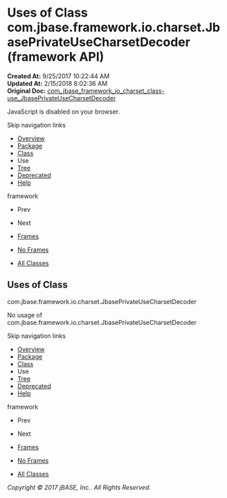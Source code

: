 # Uses of Class com.jbase.framework.io.charset.JbasePrivateUseCharsetDecoder (framework   API)

**Created At:** 9/25/2017 10:22:44 AM  
**Updated At:** 2/15/2018 8:02:36 AM  
**Original Doc:** [com_jbase_framework_io_charset_class-use_JbasePrivateUseCharsetDecoder](https://docs.jbase.com/39222-class-use/com_jbase_framework_io_charset_class-use_JbasePrivateUseCharsetDecoder)  

<!--<br>    try {<br>        if (location.href.indexOf('is-external=true') == -1) {<br>            parent.document.title="Uses of Class com.jbase.framework.io.charset.JbasePrivateUseCharsetDecoder (framework   API)";<br>        }<br>    }<br>    catch(err) {<br>    }<br>//-->
JavaScript is disabled on your browser.

Skip navigation links

- [Overview](../../../../../../overview-summary.html)
- [Package](/39221-charset/com_jbase_framework_io_charset_package-summary)
- [Class](/39221-charset/com_jbase_framework_io_charset_JbasePrivateUseCharsetDecoder "class in com.jbase.framework.io.charset")
- Use
- [Tree](/39221-charset/com_jbase_framework_io_charset_package-tree)
- [Deprecated](../../../../../../deprecated-list.html)
- [Help](../../../../../../help-doc.html)


framework <br>

- Prev
- Next


- [Frames](../../../../../../index.html?com/jbase/framework/io/charset/class-use//39222-class-use/com_jbase_framework_io_charset_class-use_JbasePrivateUseCharsetDecoder)
- [No Frames](/39222-class-use/com_jbase_framework_io_charset_class-use_JbasePrivateUseCharsetDecoder)


- [All Classes](../../../../../../allclasses-noframe.html)


<!--<br>  allClassesLink = document.getElementById("allclasses\_navbar\_top");<br>  if(window==top) {<br>    allClassesLink.style.display = "block";<br>  }<br>  else {<br>    allClassesLink.style.display = "none";<br>  }<br>  //-->

## Uses of Class
com.jbase.framework.io.charset.JbasePrivateUseCharsetDecoder

No usage of com.jbase.framework.io.charset.JbasePrivateUseCharsetDecoder

Skip navigation links

- [Overview](../../../../../../overview-summary.html)
- [Package](/39221-charset/com_jbase_framework_io_charset_package-summary)
- [Class](/39221-charset/com_jbase_framework_io_charset_JbasePrivateUseCharsetDecoder "class in com.jbase.framework.io.charset")
- Use
- [Tree](/39221-charset/com_jbase_framework_io_charset_package-tree)
- [Deprecated](../../../../../../deprecated-list.html)
- [Help](../../../../../../help-doc.html)


framework <br>

- Prev
- Next


- [Frames](../../../../../../index.html?com/jbase/framework/io/charset/class-use//39222-class-use/com_jbase_framework_io_charset_class-use_JbasePrivateUseCharsetDecoder)
- [No Frames](/39222-class-use/com_jbase_framework_io_charset_class-use_JbasePrivateUseCharsetDecoder)


- [All Classes](../../../../../../allclasses-noframe.html)


<!--<br>  allClassesLink = document.getElementById("allclasses\_navbar\_bottom");<br>  if(window==top) {<br>    allClassesLink.style.display = "block";<br>  }<br>  else {<br>    allClassesLink.style.display = "none";<br>  }<br>  //-->

*Copyright © 2017 jBASE, Inc.. All Rights Reserved.*
